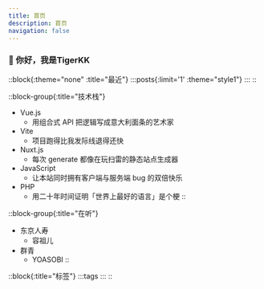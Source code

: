 ```yaml
---
title: 首页
description: 首页
navigation: false
---
```


### 👋 你好，我是TigerKK

::block{:theme="none" :title="最近"}
  :::posts{:limit='1' :theme="style1"}
  :::
::

::block-group{:title="技术栈"}
- Vue.js
  - 用组合式 API 把逻辑写成意大利面条的艺术家
- Vite
  - 项目跑得比我发际线退得还快
- Nuxt.js
  - 每次 generate 都像在玩扫雷的静态站点生成器
- JavaScript
  - 让本站同时拥有客户端与服务端 bug 的双倍快乐
- PHP
  - 用二十年时间证明「世界上最好的语言」是个梗
::

::block-group{:title="在听"}
- 东京人寿
  - 容祖儿
- 群青
  - YOASOBI
::

::block{:title="标签"}
  :::tags
  :::
::
